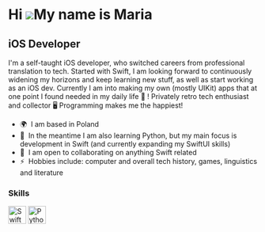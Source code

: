 Hi ![](https://user-images.githubusercontent.com/18350557/176309783-0785949b-9127-417c-8b55-ab5a4333674e.gif)My name is Maria
=============================================================================================================================

iOS Developer
-------------

I'm a self-taught iOS developer, who switched careers from professional translation to tech. Started with Swift, I am looking forward to continuously widening my horizons and keep learning new stuff, as well as start working as an iOS dev. Currently I am into making my own (mostly UIKit) apps that at one point I found needed in my daily life 🌸 ! Privately retro tech enthusiast and collector 🖥 Programming makes me the happiest!

*   🌍  I am based in Poland
*   🧠  In the meantime I am also learning Python, but my main focus is development in Swift (and currently expanding my SwiftUI skills)
*   🤝  I am open to collaborating on anything Swift related
*   ⚡  Hobbies include: computer and overall tech history, games, linguistics and literature

### Skills
<p align="left">
                                <a href="https://developer.apple.com/swift/" target="_blank" rel="noreferrer"><img src="https://raw.githubusercontent.com/danielcranney/readme-generator/main/public/icons/skills/swift-colored.svg" width="36" height="36" alt="Swift" /></a>
                                <a href="https://www.python.org/" target="_blank" rel="noreferrer"><img src="https://raw.githubusercontent.com/danielcranney/readme-generator/main/public/icons/skills/python-colored.svg" width="36" height="36" alt="Python" /></a>
                    </p>
                    
